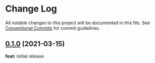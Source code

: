 # Change Log

All notable changes to this project will be documented in this file.
See [Conventional Commits](https://conventionalcommits.org) for commit guidelines.

<a name="0.1.0"></a>

## [0.1.0](https://github.com/timhagn/gatsby-background-image) (2021-03-15)

**feat:** initial release
